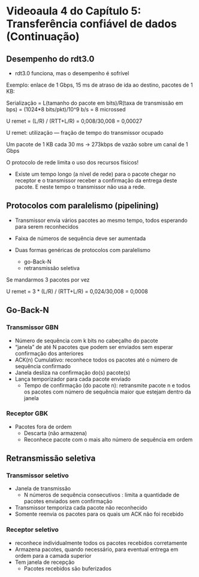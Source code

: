 # Videoaula 4 do Capítulo 5: Transferência confiável de dados (Continuação)

## Desempenho do rdt3.0

- rdt3.0 funciona, mas o desempenho é sofrível

Exemplo: enlace de 1 Gbps, 15 ms de atraso de ida ao destino, pacotes de 1 KB:

Serialização = L(tamanho do pacote em bits)/R(taxa de transmissão em bps) = (1024*8 bits/pkt)/10^9 b/s = 8 microssed

U remet = (L/R) / (RTT+L/R) = 0,008/30,008 = 0,00027

U remet: utilização — fração de tempo do transmissor ocupado

Um pacote de 1 KB cada 30 ms -> 273kbps de vazão sobre um canal de 1 Gbps

O protocolo de rede limita o uso dos recursos físicos!

- Existe um tempo longo (a nível de rede) para o pacote chegar no receptor e o transmissor receber a confirmação da entrega deste pacote. E neste tempo o transmissor não usa a rede.

## Protocolos com paralelismo (pipelining)

- Transmissor envia vários pacotes ao mesmo tempo, todos esperando para serem reconhecidos

- Faixa de números de sequência deve ser aumentada

- Duas formas genéricas de protocolos com paralelismo
  - go-Back-N
  - retransmissão seletiva

Se mandarmos 3 pacotes por vez

U remet = 3 * (L/R) / (RTT+L/R) = 0,024/30,008 = 0,0008

## Go-Back-N

### Transmissor GBN

- Número de sequência com k bits no cabeçalho do pacote
- “janela” de até N pacotes que podem ser enviados sem esperar confirmação dos anteriores
- ACK(n) Cumulativo: reconhece todos os pacotes até o número de sequência confirmado
- Janela desliza na confirmação do(s) pacote(s)
- Lança temporizador para cada pacote enviado
  - Tempo de confirmação (do pacote n): retransmite pacote n e todos os pacotes com número de sequência maior que estejam dentro da janela

### Receptor GBK

- Pacotes fora de ordem
  - Descarta (não armazena)
  - Reconhece pacote com o mais alto número de sequência em ordem

## Retransmissão seletiva

### Transmissor seletivo

- Janela de transmissão
  - N números de sequência consecutivos : limita a quantidade de pacotes enviados sem confirmação
- Transmissor temporiza cada pacote não reconhecido
- Somente reenvia os pacotes para os quais um ACK não foi recebido

### Receptor seletivo

- reconhece individualmente todos os pacotes recebidos corretamente
- Armazena pacotes, quando necessário, para eventual entrega em ordem para a camada superior
- Tem janela de recepção
  - Pacotes recebidos são buferizados
